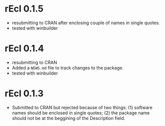 # rEcl 0.1.5
* resubmitting to CRAN after enclosing couple of names in single quotes.
* tested with winbuilder

# rEcl 0.1.4
* resubmitting to CRAN
* Added a `NEWS.md` file to track changes to the package.
* tested with winbuilder


# rEcl 0.1.3
* Submitted to CRAN but rejected because of two things: (1) software names should be enclosed in single quotes; (2) the package name should not be at the beggining of the Description field.

    